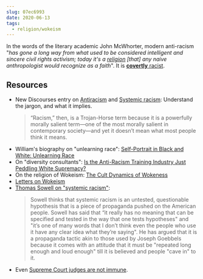 ```yaml
---
slug: 07ec6993
date: 2020-06-13
tags:
  - religion/wokeism
---
```


In the words of the literary academic John McWhorter, modern anti-racism "*has gone a long way from what used to be considered intelligent and sincere civil rights activism; today it's a [religion](https://www.youtube.com/watch?v=mzPKk19t3Kw&t=1020s) [that] any naive anthropologist would recognize as a faith*". It is [**covertly** racist](https://www.youtube.com/watch?v=mzPKk19t3Kw&t=1020s).

## Resources

* New Discourses entry on [Antiracism](https://newdiscourses.com/tftw-antiracism/) and [Systemic racism](https://newdiscourses.com/tftw-racism-systemic/): Understand the jargon, and what it implies.
   > “Racism,” then, is a Trojan-Horse term because it is a powerfully morally salient term—one of the most morally salient in contemporary society—and yet it doesn’t mean what most people think it means.
* William's biography on "unlearning race": [Self-Portrait in Black and White: Unlearning Race](https://www.amazon.com/Self-Portrait-Black-White-Unlearning-Race-ebook/dp/B07P9CQVPQ)
* On "diversity consultants": [Is the Anti-Racism Training Industry Just Peddling White Supremacy?](https://nymag.com/intelligencer/2020/07/antiracism-training-white-fragility-robin-diangelo-ibram-kendi.html)
* On the religion of Wokeism: [The Cult Dynamics of Wokeness](https://newdiscourses.com/2020/06/cult-dynamics-wokeness/)
* [Letters on Wokeism](https://letter.wiki/topics/348)
* [Thomas Sowell on "systemic racism"](https://en.wikipedia.org/w/index.php?title=Thomas_Sowell&oldid=990299701#Race_and_ethnicity):
  > Sowell thinks that systemic racism is an untested, questionable hypothesis that is a piece of propaganda pushed on the American people. Sowell has said that “it really has no meaning that can be specified and tested in the way that one tests hypotheses" and "it’s one of many words that I don’t think even the people who use it have any clear idea what they’re saying". He has argued that it is a propaganda tactic akin to those used by Joseph Goebbels because it comes with an attitude that it must be "repeated long enough and loud enough" till it is believed and people "cave in" to it.
* Even [Supreme Court judges are not immune](https://twitter.com/NewDayForNJ/status/1338145531500097536).